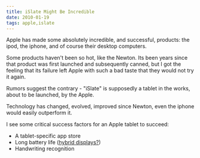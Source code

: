 ```yaml
---
title: iSlate Might Be Incredible
date: 2010-01-19
tags: apple,islate
---
```

Apple has made some absolutely incredible, and successful, products: the ipod, the iphone, and of course their desktop computers.

Some products haven't been so hot, like the Newton. Its been years since that product was first launched and subsequently canned, but I got the feeling that its failure left Apple with such a bad taste that they would not try it again.

Rumors suggest the contrary - "iSlate" is supposedly a tablet in the works, about to be launched, by the Apple.

Technology has changed, evolved, improved since Newton, even the iphone would easily outperform it.

I see some critical success factors for an Apple tablet to succeed:

* A tablet-specific app store
* Long battery life ([hybrid displays?](http://www.docunext.com/2010/01/hybrid-displays.html))
* Handwriting recognition

